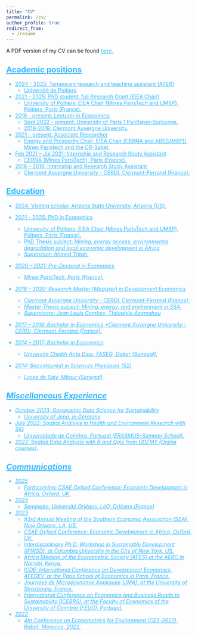 ```yaml
---
title: "CV"
permalink: /cv/
author_profile: true
redirect_from:
  - /resume
---
```



A PDF version of my CV can be found <a href="https://github.com/mboundordiouf/My_CV/blob/main/CV_Mboundor_DIOUF.pdf" target="_blank" style="color:#33b8ff;">here.

## Academic positions
* 2024 - 2025: Temporary research and teaching assistant (ATER)
  * Université de Poitiers
* 2021 - 2025: PhD student, full Research Grant (EIEA Chair)
  * University of Poitiers, EIEA Chair (Mines ParisTech and UM6P), Poitiers, Paris (France).
* 2018 - present: Lecturer in Economics:
  * Sept 2022 - present: University of Paris 1 Panthéon-Sorbonne.
  * 2018-2019: Clermont Auvergne University.
* 2021 – present: Associate Researcher
  * Energy and Prosperity Chair, EIEA Chair (CERNA and
ABS(UM6P)), Mines Paristech and the CR-Sahel.
* Feb 2021 – Jul 2021: Internship and Research Study Assistant
  * CERNA (Mines ParisTech), Paris (France).
* 2018 – 2019: Internship and Research Study Assistant
  *  Clermont Auvergne University - CERDI, Clermont-Ferrand (France).
  
## Education
* 2024: Visiting scholar, Arizona State University, Arizona (US).
* 2021 - 2025: PhD in Economics
  * University of Poitiers, EIEA Chair (Mines ParisTech and UM6P), Poitiers, Paris (France).
  * PhD Thesis subject: <em>Mining, energy access, environmental degradation and local economic development in Africa
  * Supervisor: Ahmed Tritah.
* 2020 – 2021: Pre-Doctoral in Economics
  * Mines ParisTech, Paris (France).
* 2018 – 2020: Research Master (Magister) in Development Economics
  * Clermont Auvergne University - CERDI, Clermont-Ferrand (France).
  * Master Thesis subject: <em>Mining, energy, and environment in SSA.
  * Supervisors: Jean Louis Combes, Théophile Azomahou

* 2017 – 2018: Bachelor in Economics 
  *Clermont Auvergne University - CERDI,
Clermont-Ferrand (France).
* 2014 – 2017: Bachelor in Economics  
  * Université Cheikh Anta Diop, FASEG, Dakar (Senegal).

* 2014: Baccalauréat in Sciences Physiques (S2)
  * Lycée de Saly, Mbour (Senegal)
## Miscellaneous Experience
* October 2023: Geographic Data Science for Sustainability
  *  University of Jena, in Germany
* July 2022: Spatial Analysis in Health and Environment Research with SIG
  * Universidade de Coimbra, Portugal (ERASMUS-Summer School).
* 2022: Spatial Data Analysis with R and Qgis from UDEMY (Online courses). 

## Communications
* 2025
  * Forthcoming: CSAE Oxford Conference: Economic Development in Africa, Oxford, UK.
* 2024
  * Seminaire:  Université Orléans, LéO, Orléans (France)
* 2023
  * 93rd Annual Meeting of the Southern Economic Association (SEA), New Orleans, LA, US.
  * CSAE Oxford Conference: Economic Development in Africa, Oxford, UK.
  * Interdisciplinary Ph.D. Workshop in Sustainable Development (IPWSD), at Columbia University in the City of New York, US.
  * Africa Meeting of the Econometric Society (AFES) at the AERC in Nairobi, Kenya.
  * ICDE: International Conference on Development Economics, AFEDEV, at the Paris School of Economics in Paris, France.
  * Journées de Microéconomie Appliquée (JMA), at the University of Strasbourg, France.
  * International Conference on Economics and Business Roads to Sustainability (ICEBRS), at the Faculty of
Economics of the University of Coimbra (FEUC), Portugal.
* 2022
  * 4th Conference on Econometrics for Environment (CE2-2022), Rabat, Morocco, 2022.
